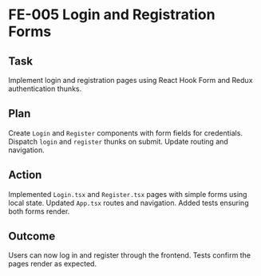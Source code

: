 # FE-005 Login and Registration Forms

## Task

Implement login and registration pages using React Hook Form and Redux authentication thunks.

## Plan

Create `Login` and `Register` components with form fields for credentials. Dispatch `login` and `register` thunks on submit. Update routing and navigation.

## Action

Implemented `Login.tsx` and `Register.tsx` pages with simple forms using local state. Updated `App.tsx` routes and navigation. Added tests ensuring both forms render.

## Outcome

Users can now log in and register through the frontend. Tests confirm the pages render as expected.
